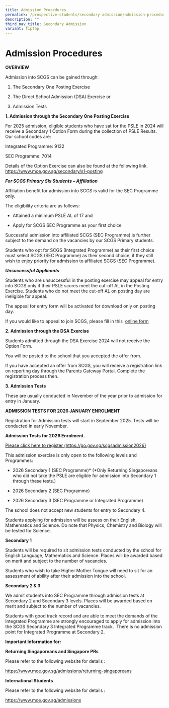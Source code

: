 ```yaml
---
title: Admission Procedures
permalink: /prospective-students/secondary-admission/admission-procedure/
description: ""
third_nav_title: Secondary Admission
variant: tiptap
---
```

<h1><strong>Admission Procedures</strong></h1>
<p><strong>OVERVIEW</strong>
</p>
<p>Admission into SCGS can be gained through:</p>
<ol data-tight="true" class="tight">
<li>
<p>The Secondary One Posting Exercise</p>
</li>
<li>
<p>The Direct School Admission (DSA) Exercise or</p>
</li>
<li>
<p>Admission Tests</p>
</li>
</ol>
<p><strong>1. Admission through the Secondary One Posting Exercise</strong>
</p>
<p>For 2025 admission, eligible students who have sat for the PSLE in 2024
will receive a Secondary 1 Option Form during the collection of PSLE Results.
Our school codes are:</p>
<p>Integrated Programme: 9132</p>
<p>SEC Programme: 7014</p>
<p>Details of the Option Exercise can also be found at the following link.
<a href="https://www.moe.gov.sg/secondary/s1-posting" rel="noopener noreferrer nofollow" target="_blank">https://www.moe.gov.sg/secondary/s1-posting</a>
</p>
<p><strong><em>For SCGS Primary Six Students – Affiliation</em></strong>
</p>
<p>Affiliation benefit for admission into SCGS is valid for the SEC Programme
only.</p>
<p>The eligibility criteria are as follows:</p>
<ul data-tight="true" class="tight">
<li>
<p>Attained a minimum PSLE AL of 17 and</p>
</li>
<li>
<p>Apply for SCGS SEC Programme as your first choice</p>
</li>
</ul>
<p>Successful admission into affiliated SCGS (SEC Programme) is further subject
to the demand on the vacancies by our SCGS Primary students.</p>
<p>Students who opt for SCGS (Integrated Programme) as their first choice
must select SCGS (SEC Programme) as their second choice, if they still
wish to enjoy priority for admission to affiliated SCGS (SEC Programme).</p>
<p><strong><em>Unsuccessful Applicants</em></strong>
</p>
<p>Students who are unsuccessful in the posting exercise may appeal for entry
into SCGS only if their PSLE scores meet the cut-off AL in the Posting
Exercise. Students who do not meet the cut-off AL on posting day are ineligible
for appeal.</p>
<p>The appeal for entry form will be activated for download only on posting
day.</p>
<p>If you would like to appeal to join SCGS, please fill in this&nbsp;
<a href="https://form.gov.sg/5fe0add0362d7b0012bf0393" rel="noopener noreferrer nofollow" target="_blank">online form</a>
</p>
<p><strong>2. Admission through the DSA Exercise</strong>
</p>
<p>Students admitted through the DSA Exercise 2024 will not receive the Option
Form.</p>
<p>You will be posted to the school that you accepted the offer from.</p>
<p>If you have accepted an offer from SCGS, you will receive a registration
link on reporting day through the Parents Gateway Portal. Complete the
registration process then.</p>
<p><strong>3. Admission Tests</strong>
</p>
<p>These are usually conducted in November of the year prior to admission
for entry in January.</p>
<p><strong>ADMISSION TESTS FOR 2026 JANUARY ENROLMENT</strong>
</p>
<p>Registration for Admission tests will start in September 2025. Tests will
be conducted in early November.</p>
<p><strong>Admission Tests for 2026 Enrolment.&nbsp;</strong>
</p>
<p><a href="https://go.gov.sg/scgsadmission2026" rel="noopener nofollow" target="_blank">Please click here to register </a>
<a href="https://go.gov.sg/scgsadmission2026" rel="noopener noreferrer nofollow" target="_blank">(https://go.gov.sg/scgsadmission2026)</a>
</p>
<p>This admission exercise is only open to the following levels and Programmes:</p>
<ul data-tight="true" class="tight">
<li>
<p>2026 Secondary 1 (SEC Programme)* (*Only Returning Singaporeans who did
not take the PSLE are eligible for admission into Secondary 1 through these
tests.)</p>
</li>
<li>
<p>2026 Secondary 2 (SEC Programme)</p>
</li>
<li>
<p>2026 Secondary 3 (SEC Programme or Integrated Programme)</p>
</li>
</ul>
<p>The school does not accept new students for entry to Secondary 4.</p>
<p>Students applying for admission will be assess on their English, Mathematics
and Science. Do note that Physics, Chemistry and Biology will be tested
for Science.</p>
<p></p>
<p><strong>Secondary 1</strong>
</p>
<p>Students will be required to sit admission tests conducted by the school
for English Language, Mathematics and Science. Places will be awarded based
on merit and subject to the number of vacancies.</p>
<p>Students who wish to take Higher Mother Tongue will need to sit for an
assessment of ability after their admission into the school.</p>
<p><strong>Secondary 2 &amp; 3</strong>
</p>
<p>We admit students into SEC Programme through admission tests at Secondary
2 and Secondary 3 levels. Places will be awarded based on merit and subject
to the number of vacancies.</p>
<p>Students with good track record and are able to meet the demands of the
Integrated Programme are strongly encouraged to apply for admission into
the SCGS Secondary 3 Integrated Programme track.&nbsp; There is no admission
point for Integrated Programme at Secondary 2.</p>
<p><strong>Important Information for:</strong>
</p>
<p><strong>Returning Singaporeans and Singapore PRs</strong>
</p>
<p>Please refer to the following website for details :</p>
<p><a href="https://www.moe.gov.sg/returning-singaporeans/secondary" rel="noopener noreferrer nofollow" target="_blank">https://www.moe.gov.sg/admissions/returning-singaporeans</a>
</p>
<p><strong>International Students</strong>
</p>
<p>Please refer to the following website for details :</p>
<p><a href="https://www.moe.gov.sg/international-students" rel="noopener noreferrer nofollow" target="_blank">https://www.moe.gov.sg/admissions</a>
</p>